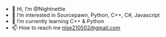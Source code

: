- 👋 Hi, I’m @Nightnettle
- 👀 I’m interested in Sourcepawn, Python, C++, C#, Javascript
- 🌱 I’m currently learning C++ & Python
- 📫 How to reach me nlse210502@gmail.com

<!---
Nightnettle/Nightnettle is a ✨ special ✨ repository because its `README.md` (this file) appears on your GitHub profile.
You can click the Preview link to take a look at your changes.
--->
